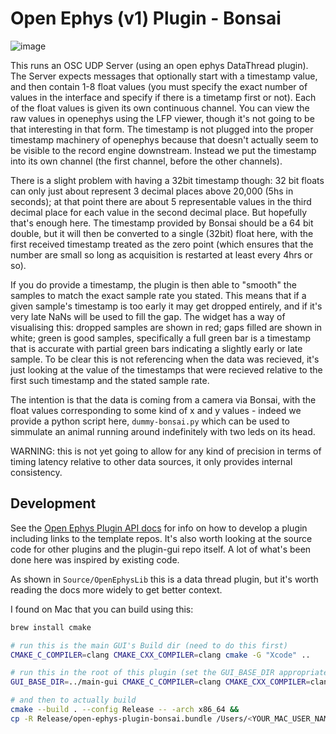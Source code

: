 # Open Ephys (v1) Plugin - Bonsai

![image](https://github.com/user-attachments/assets/25d66467-8fc4-40d6-a082-40c90fecc8d6)

This runs an OSC UDP Server (using an open ephys DataThread plugin). The Server expects messages that optionally start with a timestamp value, and then contain 1-8 float values
(you must specify the exact number of values in the interface and specify if there is a timetamp first or not). Each of the float values is given its own continuous channel.
You can view the raw values in openephys using the LFP viewer, though it's not going to be that interesting in that form. The timestamp is not plugged into the proper timestamp
machinery of openephys because that doesn't actually seem to be visible to the record engine downstream. Instead we put the timestamp into its own channel (the first channel,
before the other channels).

There is a slight problem with having a 32bit timestamp though:  32 bit floats can only just about represent 3 decimal places above 20,000 (5hs in seconds); at that point there are
about 5 representable values in the third decimal place for each value in the second decimal place. But hopefully that's enough here. The timestamp provided by Bonsai should be
a 64 bit double, but it will then be converted to a single (32bit) float here, with the first received timestamp treated as the zero point (which ensures that the number are small
so long as acquisition is restarted at least every 4hrs or so).

If you do provide a timestamp, the plugin is then able to "smooth" the samples to match the exact sample rate you stated. This means that if a given sample's timestamp is too early
it may get dropped entirely, and if it's very late NaNs will be used to fill the gap. The widget has a way of visualising this: dropped samples are shown in red; gaps filled are
shown in white; green is good samples, specifically a full green bar is a timestamp that is accurate with partial green bars indicating a slightly early or late sample.  To be clear
this is not referencing when the data was recieved, it's just looking at the value of the timestamps that were recieved relative to the first such timestamp and the stated sample rate.

The intention is that the data is coming from a camera via Bonsai, with the float values corresponding to some kind of x and y values - indeed we provide a python script here,
`dummy-bonsai.py` which can be used to simmulate an animal running around indefinitely with two leds on its head.

WARNING: this is not yet going to allow for any kind of precision in terms of timing latency relative to other data sources, it only provides internal consistency.


## Development

See the [Open Ephys Plugin API docs](https://open-ephys.github.io/gui-docs/Developer-Guide/Open-Ephys-Plugin-API/index.html) for info on how to develop a plugin
including links to the template repos. It's also worth looking at the source code for other plugins and the plugin-gui repo itself. A lot of what's been done here was
inspired by existing code.

As shown in `Source/OpenEphysLib` this is a data thread plugin, but it's worth reading the docs more widely to get better context.

I found on Mac that you can build using this:

```bash
brew install cmake

# run this is the main GUI's Build dir (need to do this first)
CMAKE_C_COMPILER=clang CMAKE_CXX_COMPILER=clang cmake -G "Xcode" ..

# run this in the root of this plugin (set the GUI_BASE_DIR appropriately)
GUI_BASE_DIR=../main-gui CMAKE_C_COMPILER=clang CMAKE_CXX_COMPILER=clang cmake -G "Xcode" .

# and then to actually build
cmake --build . --config Release -- -arch x86_64 &&
cp -R Release/open-ephys-plugin-bonsai.bundle /Users/<YOUR_MAC_USER_NAME_HERE>/Library/Application\ Support/open-ephys/plugins-api8/ 
```
